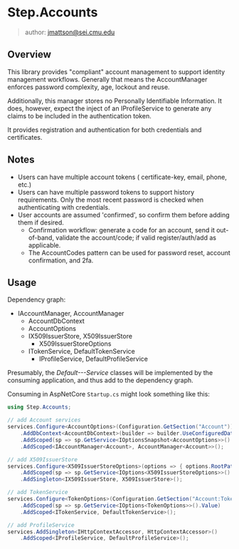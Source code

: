 # Step.Accounts

> author: jmattson@sei.cmu.edu

## Overview

This library provides "compliant" account management to support identity management workflows.
Generally that means the AccountManager enforces password complexity, age, lockout and reuse.

Additionally, this manager stores no Personally Identifiable Information.  It does, however, expect the inject of an IProfileService to generate any claims to be included in the authentication token.

It provides registration and authentication for both credentials and certificates.

## Notes

*   Users can have multiple account tokens ( certificate-key, email, phone, etc.)
*   Users can have multiple password tokens to support history requirements.  Only the most recent password is checked when authenticating with credentials.
*   User accounts are assumed 'confirmed', so confirm them before adding them if desired.
    * Confirmation workflow: generate a code for an account, send it out-of-band, validate the account/code; if valid register/auth/add as applicable.
    *   The AccountCodes pattern can be used for password reset, account confirmation, and 2fa.

## Usage

Dependency graph:
* IAccountManager, AccountManager
  * AccountDbContext
  * AccountOptions
  * IX509IssuerStore, X509IssuerStore
    * X509IssuerStoreOptions
  * ITokenService, DefaultTokenService
    * IProfileService, DefaultProfileService

Presumably, the *Default---Service* classes will be implemented by the consuming application, and thus add to the dependency graph.

Consuming in AspNetCore `Startup.cs` might look something like this:
```cs
using Step.Accounts;

// add Account services
services.Configure<AccountOptions>(Configuration.GetSection("Account"))
    .AddDbContext<AccountDbContext>(builder => builder.UseConfiguredDatabase(Configuration))
    .AddScoped(sp => sp.GetService<IOptionsSnapshot<AccountOptions>>().Value)
    .AddScoped<IAccountManager<Account>, AccountManager<Account>>();

// add X509IssuerStore
services.Configure<X509IssuerStoreOptions>(options => { options.RootPath = _rootPath; })
    .AddScoped(sp => sp.GetService<IOptions<X509IssuerStoreOptions>>().Value)
    .AddSingleton<IX509IssuerStore, X509IssuerStore>();

// add TokenService
services.Configure<TokenOptions>(Configuration.GetSection("Account:Token"))
    .AddScoped(sp => sp.GetService<IOptions<TokenOptions>>().Value)
    .AddScoped<ITokenService, DefaultTokenService>();

// add ProfileService
services.AddSingleton<IHttpContextAccessor, HttpContextAccessor>()
    .AddScoped<IProfileService, DefaultProfileService>();

```